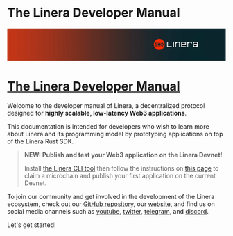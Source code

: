 # The Linera Developer Manual



![The Linera banner](introduction.assets/Linera-Header_1920x284px.svg)

# [The Linera Developer Manual](https://linera.dev/introduction.html#the-linera-developer-manual)

Welcome to the developer manual of Linera, a decentralized protocol designed for **highly scalable, low-latency Web3 applications**.

This documentation is intended for developers who wish to learn more about Linera and its programming model by prototyping applications on top of the Linera Rust SDK.

> **NEW: Publish and test your Web3 application on the Linera Devnet!**
>
> Install [the Linera CLI tool](https://linera.dev/getting_started/installation.html#installing-from-cratesio) then follow the instructions on [this page](https://linera.dev/getting_started/hello_linera.html#using-the-devnet) to claim a microchain and publish your first application on the current Devnet.

To join our community and get involved in the development of the Linera ecosystem, check out our [GitHub repository](https://github.com/linera-io/linera-protocol), our [website](https://linera.io/), and find us on social media channels such as [youtube](https://www.youtube.com/@linera_io), [twitter](https://twitter.com/linera_io), [telegram](https://t.me/linera_official), and [discord](https://discord.gg/linera).

Let's get started!